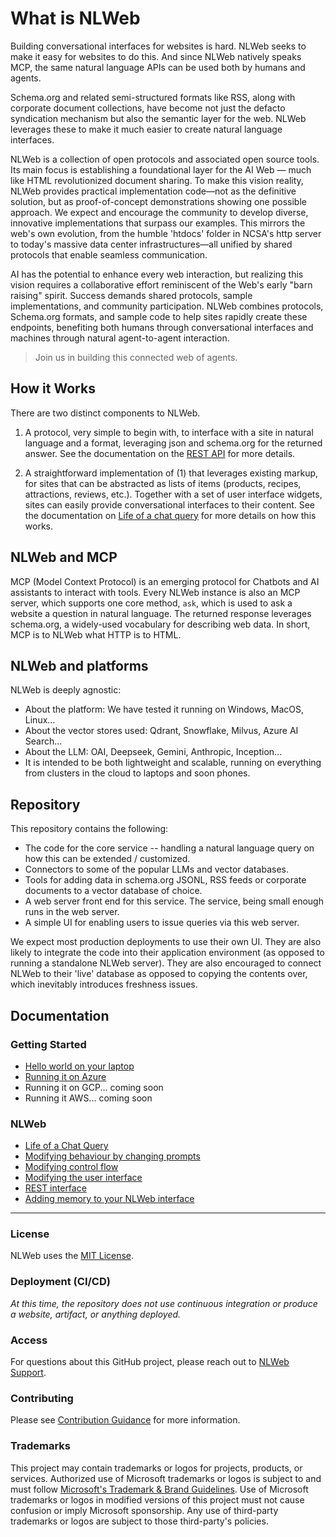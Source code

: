 # What is NLWeb

Building conversational interfaces for websites is hard. NLWeb seeks to make it easy for websites to do this. And since NLWeb natively speaks MCP, the same natural language APIs can be used both by humans and agents.

Schema.org and related semi-structured formats like RSS, along with corporate document collections, have become not just the defacto syndication mechanism but also the semantic layer for the web. NLWeb leverages these to make it much easier to create natural language interfaces.

NLWeb is a collection of open protocols and associated open source tools. Its main focus is establishing a foundational layer for the AI Web — much like HTML revolutionized document sharing. To make this vision reality, NLWeb provides practical implementation code—not as the definitive solution, but as proof-of-concept demonstrations showing one possible approach. We expect and encourage the community to develop diverse, innovative implementations that surpass our examples. This mirrors the web's own evolution, from the humble 'htdocs' folder in NCSA's http server to today's massive data center infrastructures—all unified by shared protocols that enable seamless communication.

AI has the potential to enhance every web interaction, but realizing this vision requires a collaborative effort reminiscent of the Web's early "barn raising" spirit. Success demands shared protocols, sample implementations, and community participation. NLWeb combines protocols, Schema.org formats, and sample code to help sites rapidly create these endpoints, benefiting both humans through conversational interfaces and machines through natural agent-to-agent interaction.

> Join us in building this connected web of agents.

## How it Works

 There are two distinct components to NLWeb.

 1. A protocol, very simple to begin with, to interface with a site in natural
     language and a format, leveraging json and schema.org for the returned answer.
     See the documentation on the [REST API](/docs/nlweb-rest-api.md) for more details.

 2. A straightforward implementation of (1) that leverages existing markup, for
      sites that can be abstracted as lists of items (products, recipes, attractions,
      reviews, etc.). Together with a set of user interface widgets, sites can
      easily provide conversational interfaces to their content. See the documentation
      on [Life of a chat query](docs/life-of-a-chat-query.md) for more details on how this works.

## NLWeb and MCP

 MCP (Model Context Protocol) is an emerging protocol for Chatbots and AI assistants
 to interact with tools. Every NLWeb instance is also an MCP server, which supports one core method,
 <code>ask</code>, which is used to ask a website a question in natural language. The returned response
 leverages schema.org, a widely-used vocabulary for describing web data. In short, MCP is to NLWeb what HTTP is to HTML.

## NLWeb and platforms

NLWeb is deeply agnostic:

- About the platform: We have tested it running on Windows, MacOS, Linux...
- About the vector stores used: Qdrant, Snowflake, Milvus, Azure AI Search...
- About the LLM: OAI, Deepseek, Gemini, Anthropic, Inception...
- It is intended to be both lightweight and scalable, running on everything from clusters
  in the cloud to laptops and soon phones.

## Repository

This repository contains the following:

- The code for the core service -- handling a natural language query on how this can be extended / customized.
- Connectors to some of the popular LLMs and vector databases.
- Tools for adding data in schema.org JSONL, RSS feeds or corporate documents to a vector database of choice.
- A web server front end for this service. The service, being small enough runs in the web server.
- A simple UI for enabling users to issue queries via this web server.

We expect most production deployments to use their own UI. They are also likely to integrate the code into their application environment (as opposed to running a standalone NLWeb server). They are also encouraged to connect NLWeb to their 'live' database as opposed to copying the contents over, which inevitably introduces freshness issues.

## Documentation

### Getting Started

- [Hello world on your laptop](docs/nlweb-hello-world.md)
- [Running it on Azure](docs/setup-azure.md)
- Running it on GCP... coming soon
- Running it AWS... coming soon

### NLWeb

- [Life of a Chat Query](docs/life-of-a-chat-query.md)
- [Modifying behaviour by changing prompts](docs/nlweb-prompts.md)
- [Modifying control flow](docs/nlweb-control-flow.md)
- [Modifying the user interface](/docs/user-interface.md)
- [REST interface](docs/nlweb-rest-api.md)
- [Adding memory to your NLWeb interface](/docs/nlweb-memory.md)

---

### License

NLWeb uses the [MIT License](LICENSE).

### Deployment (CI/CD)

_At this time, the repository does not use continuous integration or produce a website, artifact, or anything deployed._

### Access

For questions about this GitHub project, please reach out to [NLWeb Support](mailto:NLWebSup@microsoft.com).

### Contributing

Please see [Contribution Guidance](CONTRIBUTING.md) for more information.

### Trademarks

This project may contain trademarks or logos for projects, products, or services. Authorized use of Microsoft trademarks or logos is subject to and must follow [Microsoft's Trademark & Brand Guidelines](https://www.microsoft.com/en-us/legal/intellectualproperty/trademarks/usage/general). Use of Microsoft trademarks or logos in modified versions of this project must not cause confusion or imply Microsoft sponsorship. Any use of third-party trademarks or logos are subject to those third-party's policies.
